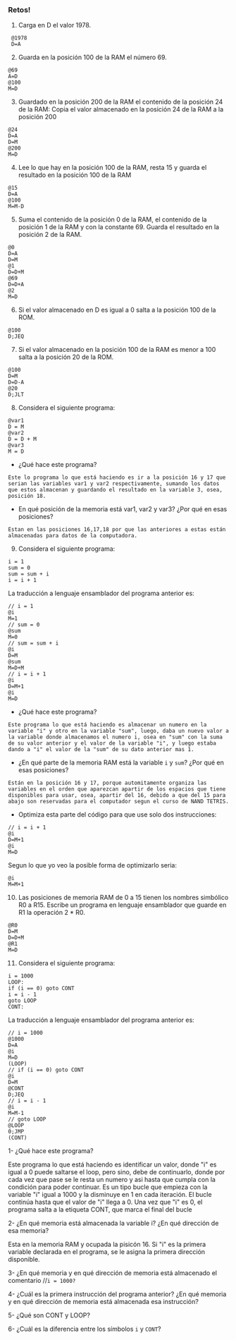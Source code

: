 ### Retos!

1. Carga en D el valor 1978.
```
 @1978
 D=A
```

2. Guarda en la posición 100 de la RAM el número 69.
```
@69
A=D
@100
M=D
```

3. Guardado en la posición 200 de la RAM el contenido de la posición 24 de la RAM: Copia el valor almacenado en la posición 24 de la RAM a la posición 200
```
@24
D=A
D=M
@200
M=D
```

4. Lee lo que hay en la posición 100 de la RAM, resta 15 y guarda el resultado en la posición 100 de la RAM
```
@15
D=A
@100
M=M-D
```

5. Suma el contenido de la posición 0 de la RAM, el contenido de la posición 1 de la RAM y con la constante 69. Guarda el resultado en la posición 2 de la RAM.
```
@0
D=A
D=M
@1
D=D+M
@69
D=D+A
@2
M=D 
```

6. Si el valor almacenado en D es igual a 0 salta a la posición 100 de la ROM.
```
@100
D;JEQ
```

7. Si el valor almacenado en la posición 100 de la RAM es menor a 100 salta a la posición 20 de la ROM.
```
@100
D=M
D=D-A
@20
D;JLT
```

8. Considera el siguiente programa:
```
@var1
D = M
@var2
D = D + M
@var3
M = D
```
- ¿Qué hace este programa?
 ```
Este lo programa lo que está haciendo es ir a la posición 16 y 17 que serian las variables var1 y var2 respectivamente, sumando los datos que estos almacenan y guardando el resultado en la variable 3, osea, posición 18. 
```
- En qué posición de la memoria está var1, var2 y var3? ¿Por qué en esas posiciones?
```
Estan en las posiciones 16,17,18 por que las anteriores a estas están almacenadas para datos de la computadora.
```

9. Considera el siguiente programa:
```
i = 1
sum = 0
sum = sum + i
i = i + 1
```
La traducción a lenguaje ensamblador del programa anterior es:
```
// i = 1
@i
M=1
// sum = 0
@sum
M=0
// sum = sum + i
@i
D=M
@sum
M=D+M
// i = i + 1
@i
D=M+1
@i
M=D
```
- ¿Qué hace este programa?
```
Este programa lo que está haciendo es almacenar un numero en la variable "i" y otro en la variable "sum", luego, daba un nuevo valor a la variable donde almacenamos el numero i, osea en "sum" con la suma de su valor anterior y el valor de la variable "i", y luego estaba dando a "i" el valor de la "sum" de su dato anterior mas 1.
```
 
- ¿En qué parte de la memoria RAM está la variable `i` y `sum`? ¿Por qué en esas posiciones?
```
Están en la posición 16 y 17, porque automitamente organiza las variables en el orden que aparezcan apartir de los espacios que tiene disponibles para usar, osea, apartir del 16, debido a que del 15 para abajo son reservadas para el computador segun el curso de NAND TETRIS.
```
 
- Optimiza esta parte del código para que use solo dos instrucciones:
```
// i = i + 1
@i
D=M+1
@i
M=D
```
Segun lo que yo veo la posible forma de optimizarlo seria:
```
@i 
M=M+1
```

10. Las posiciones de memoria RAM de 0 a 15 tienen los nombres simbólico R0 a R15. Escribe un programa en lenguaje ensamblador que guarde en R1 la operación 2 * R0.
```
@R0
D=M
D=D+M
@R1
M=D
```

11. Considera el siguiente programa:
```
i = 1000
LOOP:
if (i == 0) goto CONT
i = i - 1
goto LOOP
CONT:
```
La traducción a lenguaje ensamblador del programa anterior es:
```
// i = 1000
@1000
D=A
@i
M=D
(LOOP)
// if (i == 0) goto CONT
@i
D=M
@CONT
D;JEQ
// i = i - 1
@i
M=M-1
// goto LOOP
@LOOP
0;JMP
(CONT)
```

1- ¿Qué hace este programa?

Este programa lo que está haciendo es identificar un valor, donde "i" es igual a 0 puede saltarse el loop, pero sino, debe de continuarlo, donde por cada vez que pase se le resta un numero y asi hasta que cumpla con la condición para poder continuar. Es un tipo bucle que empieza con la variable "i" igual a 1000 y la disminuye en 1 en cada iteración. El bucle continúa hasta que el valor de "i" llega a 0. Una vez que "i" es 0, el programa salta a la etiqueta CONT, que marca el final del bucle

2- ¿En qué memoria está almacenada la variable i? ¿En qué dirección de esa memoria?

Esta en la memoria RAM y ocupada la pisicón 16. Si "i" es la primera variable declarada en el programa, se le asigna la primera dirección disponible.
 
3- ¿En qué memoria y en qué dirección de memoria está almacenado el comentario //`i = 1000?`

 
4- ¿Cuál es la primera instrucción del programa anterior? ¿En qué memoria y en qué dirección de memoria está almacenada esa instrucción?

 
5- ¿Qué son CONT y LOOP?

  
6- ¿Cuál es la diferencia entre los símbolos `i` y `CONT`?

  
